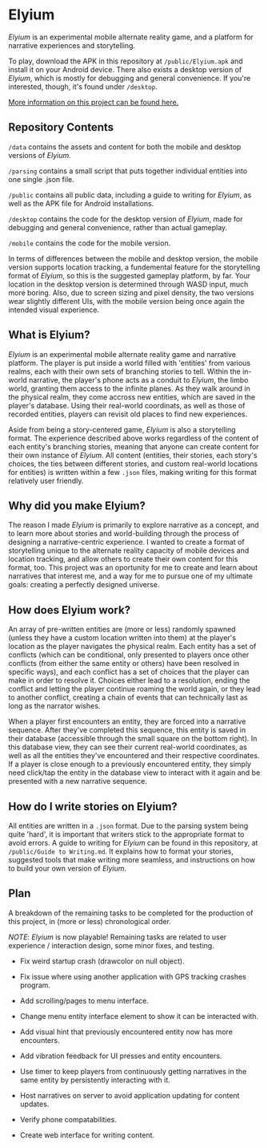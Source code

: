 # Elyium

_Elyium_ is an experimental mobile alternate reality game, and a platform for narrative experiences and storytelling.

To play, download the APK in this repository at `/public/Elyium.apk` and install it on your Android device. There also exists a desktop version of _Elyium_, which is mostly for debugging and general convenience. If you're interested, though, it's found under `/desktop`.

[More information on this project can be found here.](http://v-os.ca/elyium)

## Repository Contents

`/data` contains the assets and content for both the mobile and desktop versions of _Elyium_.

`/parsing` contains a small script that puts together individual entities into one single .json file.

`/public` contains all public data, including a guide to writing for _Elyium_, as well as the APK file for Android installations.

`/desktop` contains the code for the desktop version of _Elyium_, made for debugging and general convenience, rather than actual gameplay.

`/mobile` contains the code for the mobile version.

In terms of differences between the mobile and desktop version, the mobile version supports location tracking, a fundemental feature for the storytelling format of _Elyium_, so this is the suggested gameplay platform, by far. Your location in the desktop version is determined through WASD input, much more boring. Also, due to screen sizing and pixel density, the two versions wear slightly different UIs, with the mobile version being once again the intended visual experience.

## What is Elyium?

_Elyium_ is an experimental mobile alternate reality game and narrative platform. The player is put inside a world filled with 'entities' from various realms, each with their own sets of branching stories to tell. Within the in-world narrative, the player's phone acts as a conduit to _Elyium_, the limbo world, granting them access to the infinite planes. As they walk around in the physical realm, they come accross new entities, which are saved in the player's database. Using their real-world coordinats, as well as those of recorded entities, players can revisit old places to find new experiences.

Aside from being a story-centered game, _Elyium_ is also a storytelling format. The experience described above works regardless of the content of each entity's branching stories, meaning that anyone can create content for their own instance of _Elyium_. All content (entities, their stories, each story's choices, the ties between different stories, and custom real-world locations for entities) is written within a few `.json` files, making writing for this format relatively user friendly.

## Why did you make Elyium?

The reason I made _Elyium_ is primarily to explore narrative as a concept, and to learn more about stories and world-building through the process of designing a narrative-centric experience. I wanted to create a format of storytelling unique to the alternate reality capacity of mobile devices and location tracking, and allow others to create their own content for this format, too. This project was an oportunity for me to create and learn about narratives that interest me, and a way for me to pursue one of my ultimate goals: creating a perfectly designed universe.

## How does Elyium work?

An array of pre-written entities are (more or less) randomly spawned (unless they have a custom location written into them) at the player's location as the player navigates the physical realm. Each entity has a set of conflicts (which can be conditional, only presented to players once other conflicts (from either the same entity or others) have been resolved in specific ways), and each conflict has a set of choices that the player can make in order to resolve it. Choices either lead to a resolution, ending the conflict and letting the player continue roaming the world again, or they lead to another conflict, creating a chain of events that can technically last as long as the narrator wishes.

When a player first encounters an entity, they are forced into a narrative sequence. After they've completed this sequence, this entity is saved in their database (accessible through the small square on the bottom right). In this database view, they can see their current real-world coordinates, as well as all the entities they've encountered and their respective coordinates. If a player is close enough to a previously encountered entity, they simply need click/tap the entity in the database view to interact with it again and be presented with a new narrative sequence.

## How do I write stories on Elyium?

All entities are written in a `.json` format. Due to the parsing system being quite 'hard', it is important that writers stick to the appropriate format to avoid errors. A guide to writing for _Elyium_ can be found in this repository, at `/public/Guide to Writing.md`. It explains how to format your stories, suggested tools that make writing more seamless, and instructions on how to build your own version of _Elyium_.

## Plan

A breakdown of the remaining tasks to be completed for the production of this project, in (more or less) chronological order.

*NOTE*: _Elyium_ is now playable! Remaining tasks are related to user experience / interaction design, some minor fixes, and testing.

- Fix weird startup crash (drawcolor on null object).

- Fix issue where using another application with GPS tracking crashes program.

- Add scrolling/pages to menu interface.

- Change menu entity interface element to show it can be interacted with.

- Add visual hint that previously encountered entity now has more encounters.

- Add vibration feedback for UI presses and entity encounters.

- Use timer to keep players from continuously getting narratives in the same entity by persistently interacting with it.

- Host narratives on server to avoid application updating for content updates.

- Verify phone compatabilities.

- Create web interface for writing content.